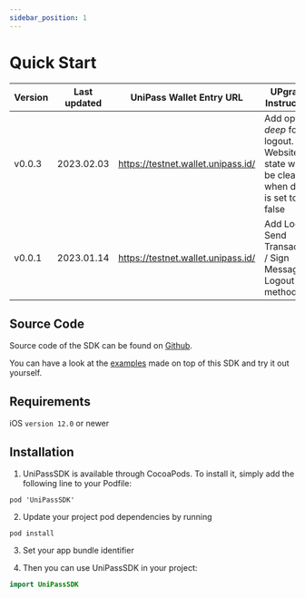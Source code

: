 ```yaml
---
sidebar_position: 1
---
```


# Quick Start

| Version  | Last updated   | UniPass Wallet Entry URL           | UPgrade Instruction                                                                    |
| -------- | -------------- | ---------------------------------- | -------------------------------------------------------------------------------------- |
| v0.0.3   | 2023.02.03     | https://testnet.wallet.unipass.id/ | Add option *deep* for logout. Website state won't be cleared when deep is set to false
| v0.0.1   | 2023.01.14     | https://testnet.wallet.unipass.id/ | Add Login / Send Transaction / Sign Message / Logout methods

## Source Code

Source code of the SDK can be found on [Github](https://github.com/UniPassID/UniPass-Swift-SDK).

You can have a look at the [examples](https://github.com/UniPassID/UniPass-Swift-SDK/tree/main/Example) made on top of this SDK and try it out yourself.


## Requirements

iOS `version 12.0` or newer

## Installation

1. UniPassSDK is available through CocoaPods. To install it, simply add the following line to your Podfile:

```
pod 'UniPassSDK'
```

2. Update your project pod dependencies by running

```
pod install
```

3. Set your app bundle identifier

4. Then you can use UniPassSDK in your project:

```swift
import UniPassSDK
```


